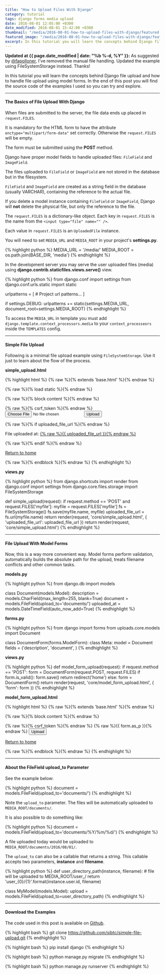 ```yaml
---
title: "How to Upload Files With Django"
category: tutorial
tags: django forms media upload
date: 2016-08-01 12:05:00 +0300
date_modified: 2016-08-01 15:42:00 +0300
thumbnail: "/media/2016-08-01-how-to-upload-files-with-django/featured.jpg"
featured_image: "/media/2016-08-01-how-to-upload-files-with-django/featured.jpg"
excerpt: In this tutorial you will learn the concepts behind Django file upload and how to handle file upload using model forms. In the end of this post you will find the source code of the examples I used so you can try and explore.
---
```


<div class="info">
    <strong><i class="fa fa-info-circle"></i> Updated at {{ page.date_modified | date: "%b %-d, %Y" }}:</strong>
    As suggested by <a href="https://twitter.com/fapolloner/status/760075954874150912" target="_blank">@fapolloner</a>, I've removed the manual
    file handling. Updated the example using FileSystemStorage instead. Thanks!
</div>

In this tutorial you will learn the concepts behind Django file upload and how to handle file upload using model forms.
In the end of this post you will find the source code of the examples I used so you can try and explore.

***

#### The Basics of File Upload With Django

When files are submitted to the server, the file data ends up placed in `request.FILES`.

It is mandatory for the HTML form to have the attribute `enctype="multipart/form-data"` set correctly. Otherwise the
`request.FILES` will be empty.

The form must be submitted using the **POST** method.

Django have proper model fields to handle uploaded files: `FileField` and `ImageField`.

The files uploaded to `FileField` or `ImageField` are not stored in the database but in the filesystem.

`FileField` and `ImageField` are created as a string field in the database (usually VARCHAR), containing the reference
to the actual file.

If you delete a model instance containing `FileField` or `ImageField`, Django will **not** delete the physical file,
but only the reference to the file.

The `request.FILES` is a dictionary-like object. Each key in `request.FILES` is the name from the `<input type="file" name="" />`.

Each value in `request.FILES` is an `UploadedFile` instance.

You will need to set `MEDIA_URL` and `MEDIA_ROOT` in your project's **settings.py**.

{% highlight python %}
MEDIA_URL = '/media/'
MEDIA_ROOT = os.path.join(BASE_DIR, 'media')
{% endhighlight %}

In the development server you may serve the user uploaded files (media) using **django.contrib.staticfiles.views.serve()**
view.

{% highlight python %}
from django.conf import settings
from django.conf.urls.static import static

urlpatterns = [
    # Project url patterns...
]

if settings.DEBUG:
    urlpatterns += static(settings.MEDIA_URL, document_root=settings.MEDIA_ROOT)
{% endhighlight %}

To access the `MEDIA_URL` in template you must add `django.template.context_processors.media` to your
`context_processeors` inside the `TEMPLATES` config.

***

#### Simple File Upload

Following is a minimal file upload example using `FileSystemStorage`. Use it just to learn about the flow of the
process.

**simple_upload.html**

{% highlight html %}
{% raw %}{% extends 'base.html' %}{% endraw %}

{% raw %}{% load static %}{% endraw %}

{% raw %}{% block content %}{% endraw %}
  <form method="post" enctype="multipart/form-data">
    {% raw %}{% csrf_token %}{% endraw %}
    <input type="file" name="myfile">
    <button type="submit">Upload</button>
  </form>

  {% raw %}{% if uploaded_file_url %}{% endraw %}
    <p>File uploaded at: <a href="{% raw %}{{ uploaded_file_url }}{% endraw %}">{% raw %}{{ uploaded_file_url }}{% endraw %}</a></p>
  {% raw %}{% endif %}{% endraw %}

  <p><a href="{% raw %}{% url 'home' %}{% endraw %}">Return to home</a></p>
{% raw %}{% endblock %}{% endraw %}
{% endhighlight %}

**views.py**

{% highlight python %}
from django.shortcuts import render
from django.conf import settings
from django.core.files.storage import FileSystemStorage

def simple_upload(request):
    if request.method == 'POST' and request.FILES['myfile']:
        myfile = request.FILES['myfile']
        fs = FileSystemStorage()
        fs.save(myfile.name, myfile)
        uploaded_file_url = fs.url(myfile.name)
        return render(request, 'core/simple_upload.html', {
            'uploaded_file_url': uploaded_file_url
        })
    return render(request, 'core/simple_upload.html')
{% endhighlight %}


***

#### File Upload With Model Forms

Now, this is a way more convenient way. Model forms perform validation, automatically builds the absolute path for the
upload, treats filename conflicts and other common tasks.

**models.py**

{% highlight python %}
from django.db import models

class Document(models.Model):
    description = models.CharField(max_length=255, blank=True)
    document = models.FileField(upload_to='documents/')
    uploaded_at = models.DateTimeField(auto_now_add=True)
{% endhighlight %}


**forms.py**

{% highlight python %}
from django import forms
from uploads.core.models import Document

class DocumentForm(forms.ModelForm):
    class Meta:
        model = Document
        fields = ('description', 'document', )
{% endhighlight %}

**views.py**

{% highlight python %}
def model_form_upload(request):
    if request.method == 'POST':
        form = DocumentForm(request.POST, request.FILES)
        if form.is_valid():
            form.save()
            return redirect('home')
    else:
        form = DocumentForm()
    return render(request, 'core/model_form_upload.html', {
        'form': form
    })
{% endhighlight %}

**model_form_upload.html**

{% highlight html %}
{% raw %}{% extends 'base.html' %}{% endraw %}

{% raw %}{% block content %}{% endraw %}
  <form method="post" enctype="multipart/form-data">
    {% raw %}{% csrf_token %}{% endraw %}
    {% raw %}{{ form.as_p }}{% endraw %}
    <button type="submit">Upload</button>
  </form>

  <p><a href="{% raw %}{% url 'home' %}{% endraw %}">Return to home</a></p>
{% raw %}{% endblock %}{% endraw %}
{% endhighlight %}

***

#### About the FileField upload_to Parameter

See the example below:

{% highlight python %}
document = models.FileField(upload_to='documents/')
{% endhighlight %}

Note the `upload_to` parameter. The files will be automatically uploaded to `MEDIA_ROOT/documents/`.

It is also possible to do something like:

{% highlight python %}
document = models.FileField(upload_to='documents/%Y/%m/%d/')
{% endhighlight %}

A file uploaded today would be uploaded to `MEDIA_ROOT/documents/2016/08/01/`.

The `upload_to` can also be a callable that returns a string. This callable accepts two parameters, **instance** and
**filename**.

{% highlight python %}
def user_directory_path(instance, filename):
    # file will be uploaded to MEDIA_ROOT/user_<id>/<filename>
    return 'user_{0}/{1}'.format(instance.user.id, filename)

class MyModel(models.Model):
    upload = models.FileField(upload_to=user_directory_path)
{% endhighlight %}

***

#### Download the Examples

The code used in this post is available on [Github][source-code].

{% highlight bash %}
git clone https://github.com/sibtc/simple-file-upload.git
{% endhighlight %}

{% highlight bash %}
pip install django
{% endhighlight %}

{% highlight bash %}
python manage.py migrate
{% endhighlight %}

{% highlight bash %}
python manage.py runserver
{% endhighlight %}

[source-code]: https://github.com/sibtc/simple-file-upload